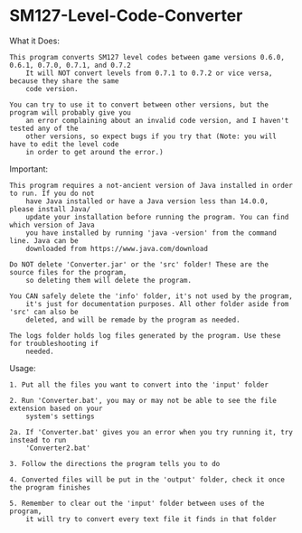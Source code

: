 # SM127-Level-Code-Converter

What it Does:

	This program converts SM127 level codes between game versions 0.6.0, 0.6.1, 0.7.0, 0.7.1, and 0.7.2
		It will NOT convert levels from 0.7.1 to 0.7.2 or vice versa, because they share the same
		code version.

	You can try to use it to convert between other versions, but the program will probably give you
		an error complaining about an invalid code version, and I haven't tested any of the
		other versions, so expect bugs if you try that (Note: you will have to edit the level code
		in order to get around the error.)

Important:

	This program requires a not-ancient version of Java installed in order to run. If you do not
		have Java installed or have a Java version less than 14.0.0, please install Java/
		update your installation before running the program. You can find which version of Java
		you have installed by running 'java -version' from the command line. Java can be
		downloaded from https://www.java.com/download

	Do NOT delete 'Converter.jar' or the 'src' folder! These are the source files for the program,
		so deleting them will delete the program.

	You CAN safely delete the 'info' folder, it's not used by the program,
		it's just for documentation purposes. All other folder aside from 'src' can also be
		deleted, and will be remade by the program as needed.

	The logs folder holds log files generated by the program. Use these for troubleshooting if
		needed.

Usage:

	1. Put all the files you want to convert into the 'input' folder

	2. Run 'Converter.bat', you may or may not be able to see the file extension based on your
		system's settings
	
	2a. If 'Converter.bat' gives you an error when you try running it, try instead to run
		'Converter2.bat'

	3. Follow the directions the program tells you to do

	4. Converted files will be put in the 'output' folder, check it once the program finishes

	5. Remember to clear out the 'input' folder between uses of the program,
		it will try to convert every text file it finds in that folder
